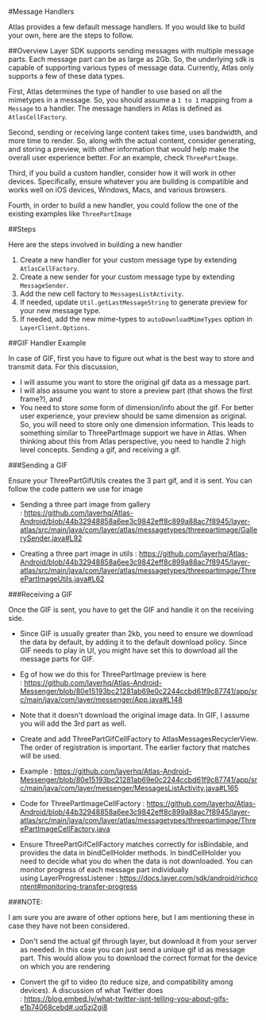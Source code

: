 #Message Handlers

Atlas provides a few default message handlers. If you would like to build your own, here are the steps to follow.

##<a name="overview"></a>Overview
Layer SDK supports sending messages with multiple message parts. Each message part can be as large as 2Gb. So, the underlying sdk is capable of supporting various types of message data. Currently, Atlas only supports a few of these data types. 

First, Atlas determines the type of handler to use based on all the mimetypes in a message. So, you should assume a `1 to 1` mapping from a `Message` to a handler. The message handlers in Atlas is defined as `AtlasCellFactory`. 

Second, sending or receiving large content takes time, uses bandwidth, and more time to render. So, along with the actual content, consider generating, and storing a preview, with other information that would help make the overall user experience better. For an example, check `ThreePartImage`.

Third, if you build a custom handler, consider how it will work in other devices. Specifically, ensure whatever you are building is compatible and works well on iOS devices, Windows, Macs, and various browsers.

Fourth, in order to build a new handler, you could follow the one of the existing examples like `ThreePartImage`


##<a name="steps"></a>Steps

Here are the steps involved in building a new handler

1. Create a new handler for your custom message type by extending `AtlasCellFactory`.
2. Create a new sender for your custom message type by extending `MessageSender`.
3. Add the new cell factory to `MessagesListActivity`.
4. If needed, update `Util.getLastMessageString` to generate preview for your new message type.
5. If needed, add the new mime-types to `autoDownloadMimeTypes` option in `LayerClient.Options`.

##<a name="gif"></a>GIF Handler Example

In case of GIF, first you have to figure out what is the best way to store and transmit data. For this discussion, 

* I will assume you want to store the original gif data as a message part. 
* I will also assume you want to store a preview part (that shows the first frame?), and 
* You need to store some form of dimension/info about the gif. For better user experience, your preview should be same dimension as original. So, you will need to store only one dimension information. This leads to something similar to ThreePartImage support we have in Atlas. When thinking about this from Atlas perspective, you need to handle 2 high level concepts. Sending a gif, and receiving a gif.
      
###Sending a GIF

Ensure your ThreePartGifUtils creates the 3 part gif, and it is sent. You can follow the code pattern we use for image

* Sending a three part image from gallery : https://github.com/layerhq/Atlas-Android/blob/44b32948858a6ee3c9842eff8c899a88ac7f8945/layer-atlas/src/main/java/com/layer/atlas/messagetypes/threepartimage/GallerySender.java#L92

* Creating a three part image in utils : https://github.com/layerhq/Atlas-Android/blob/44b32948858a6ee3c9842eff8c899a88ac7f8945/layer-atlas/src/main/java/com/layer/atlas/messagetypes/threepartimage/ThreePartImageUtils.java#L62
      
###Receiving a GIF

Once the GIF is sent, you have to get the GIF and handle it on the receiving side.
			
* Since GIF is usually greater than 2kb, you need to ensure we download the data by default, by adding it to the default download policy. Since GIF needs to play in UI, you might have set this to download all the message parts for GIF. 

* Eg of how we do this for ThreePartImage preview is here : https://github.com/layerhq/Atlas-Android-Messenger/blob/80e15193bc21281ab69e0c2244ccbd61f9c87741/app/src/main/java/com/layer/messenger/App.java#L148

* Note that it doesn't download the original image data. In GIF, I assume you will add the 3rd part as well.

* Create and add ThreePartGifCellFactory to AtlasMessagesRecyclerView. The order of registration is important. The earlier factory that matches will be used. 

* Example : https://github.com/layerhq/Atlas-Android-Messenger/blob/80e15193bc21281ab69e0c2244ccbd61f9c87741/app/src/main/java/com/layer/messenger/MessagesListActivity.java#L165

* Code for ThreePartImageCellFactory : https://github.com/layerhq/Atlas-Android/blob/44b32948858a6ee3c9842eff8c899a88ac7f8945/layer-atlas/src/main/java/com/layer/atlas/messagetypes/threepartimage/ThreePartImageCellFactory.java

* Ensure ThreePartGifCellFactory matches correctly for isBindable, and provides the data in bindCellHolder methods. In bindCellHolder you need to decide what you do when the data is not downloaded. You can monitor progress of each message part individually using LayerProgressListener : https://docs.layer.com/sdk/android/richcontent#monitoring-transfer-progress
			
###NOTE:

I am sure you are aware of other options here, but I am mentioning these in case they have not been considered.

* Don't send the actual gif through layer, but download it from your server as needed. In this case you can just send a unique gif id as message part. This would allow you to download the correct format for the device on which you are rendering

* Convert the gif to video (to reduce size, and compatibility among devices). A discussion of what Twitter does : https://blog.embed.ly/what-twitter-isnt-telling-you-about-gifs-e1b74068cebd#.uq5zj2gi8
